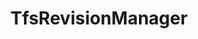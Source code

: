 ---
optionsClassName: TfsRevisionManagerOptions
optionsClassFullName: MigrationTools.Enrichers.TfsRevisionManagerOptions
configurationSamples:
- name: default
  description: 
  code: >-
    {
      "$type": "TfsRevisionManagerOptions",
      "Enabled": true,
      "ReplayRevisions": false,
      "MaxRevisions": 0
    }
  sampleFor: MigrationTools.Enrichers.TfsRevisionManagerOptions
description: missng XML code comments
className: TfsRevisionManager
typeName: ProcessorEnrichers
architecture: v2
options:
- parameterName: Enabled
  type: Boolean
  description: missng XML code comments
  defaultValue: missng XML code comments
- parameterName: MaxRevisions
  type: Int32
  description: missng XML code comments
  defaultValue: missng XML code comments
- parameterName: RefName
  type: String
  description: missng XML code comments
  defaultValue: missng XML code comments
- parameterName: ReplayRevisions
  type: Boolean
  description: missng XML code comments
  defaultValue: missng XML code comments
status: missng XML code comments
processingTarget: missng XML code comments
classFile: /src/MigrationTools.Clients.AzureDevops.ObjectModel/ProcessorEnrichers/TfsRevisionManager.cs
optionsClassFile: /src/MigrationTools.Clients.AzureDevops.ObjectModel/ProcessorEnrichers/TfsRevisionManagerOptions.cs

redirectFrom: []
layout: reference
toc: true
permalink: /Reference/v2/ProcessorEnrichers/TfsRevisionManager/
title: TfsRevisionManager
categories:
- ProcessorEnrichers
- v2
topics:
- topic: notes
  path: ../../../../../docs/Reference/v2/ProcessorEnrichers/TfsRevisionManager-notes.md
  exists: false
  markdown: ''
- topic: introduction
  path: ../../../../../docs/Reference/v2/ProcessorEnrichers/TfsRevisionManager-introduction.md
  exists: false
  markdown: ''

---